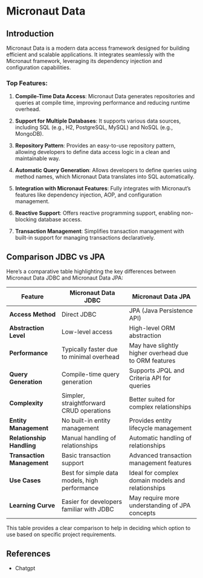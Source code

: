 # Micronaut Data

## Introduction
Micronaut Data is a modern data access framework designed for building efficient and scalable applications. It integrates seamlessly with the Micronaut framework, leveraging its dependency injection and configuration capabilities.

### Top Features:

1. **Compile-Time Data Access**: Micronaut Data generates repositories and queries at compile time, improving performance and reducing runtime overhead.

2. **Support for Multiple Databases**: It supports various data sources, including SQL (e.g., H2, PostgreSQL, MySQL) and NoSQL (e.g., MongoDB).

3. **Repository Pattern**: Provides an easy-to-use repository pattern, allowing developers to define data access logic in a clean and maintainable way.

4. **Automatic Query Generation**: Allows developers to define queries using method names, which Micronaut Data translates into SQL automatically.

5. **Integration with Micronaut Features**: Fully integrates with Micronaut’s features like dependency injection, AOP, and configuration management.

6. **Reactive Support**: Offers reactive programming support, enabling non-blocking database access.

7. **Transaction Management**: Simplifies transaction management with built-in support for managing transactions declaratively.

## Comparison JDBC vs JPA
Here’s a comparative table highlighting the key differences between Micronaut Data JDBC and Micronaut Data JPA:

| Feature                    | Micronaut Data JDBC                           | Micronaut Data JPA                                    |
|----------------------------|-----------------------------------------------|-------------------------------------------------------|
| **Access Method**          | Direct JDBC                                   | JPA (Java Persistence API)                            |
| **Abstraction Level**      | Low-level access                              | High-level ORM abstraction                            |
| **Performance**            | Typically faster due to minimal overhead      | May have slightly higher overhead due to ORM features |
| **Query Generation**       | Compile-time query generation                 | Supports JPQL and Criteria API for queries            |
| **Complexity**             | Simpler, straightforward CRUD operations      | Better suited for complex relationships               |
| **Entity Management**      | No built-in entity management                 | Provides entity lifecycle management                  |
| **Relationship Handling**  | Manual handling of relationships              | Automatic handling of relationships                   |
| **Transaction Management** | Basic transaction support                     | Advanced transaction management features              |
| **Use Cases**              | Best for simple data models, high performance | Ideal for complex domain models and relationships     |
| **Learning Curve**         | Easier for developers familiar with JDBC      | May require more understanding of JPA concepts        |

This table provides a clear comparison to help in deciding which option to use based on specific project requirements.

## References

* Chatgpt
